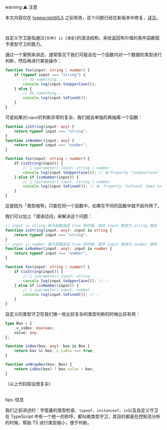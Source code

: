 <br/>warning
⚠️ 注意

本文内容仅在 typescript@5.5 之前有效，这个问题已经在新版本中修复，[详见](https://devblogs.microsoft.com/typescript/announcing-typescript-5-5/#inferred-type-predicates)。

<br/>

自定义守卫是指通过`{形参} is {类型}`的语法结构，来给返回布尔值的条件函数赋予类型守卫的能力。



通过一个案例来讲述，通常情况下我们可能会在一个函数内对一个数据的类型进行判断，然后再进行某些操作：

```typescript
function foo(input: string | number) {
    if (typeof input === "string") {
        // do something...
        console.log(input.toUpperCase());
    } else {
        // do something...
        console.log(input.toFixed());
    }
}
```

可是如果对`input`的判断非常的复杂，我们就会单独的再抽离一个函数：

```typescript
function isString(input: any) {
    return typeof input === "string";
}
function isNumber(input: any) {
    return typeof input === "number";
}

function foo(input: string | number) {
    if (isString(input)) {
        // 🤔 (parameter) input: string | number
        console.log(input.toUpperCase()); // ❌ Property 'toUpperCase' does not exist on type 'number'.
    } else if (isNumber(input)) {
        // 🤔 (parameter) input: string | number
        console.log(input.toFixed()); // ❌  Property 'toFixed' does not exist on type 'string'
    }
}
```

这是因为「类型缩窄」只能在同一个函数中，如果在不同的函数中就不起作用了。

我们可以加上「谓语动词」来解决这个问题：

```typescript
// input is string 表示函数返回 true 的时候，就将 input 更改为 string 类型
function isString(input: any): input is string {
    return typeof input === "string";
}
// input is number 表示函数返回 true 的时候，就将 input 更改为 nunber 类型
function isNumber(input: any): input is number {
    return typeof input === "number";
}

function foo(input: string | number) {
    if (isString(input)) {
        // 🤔 (parameter) input: string
        console.log(input.toUpperCase()); // ✅
    } else if (isNumber(input)) {
        // 🤔 (parameter) input: number
        console.log(input.toFixed()); // ✅
    }
}
```



自定义的类型守卫在我们做一些比较复杂的类型判断的时候比较有用：

```typescript
type Box = {
    _v_isBox: boolean;
    value: any;
};

function isBox(box: any): box is Box {
    return box && box._v_isBox === true;
}

function unWrapBox(box: Box) {
    return isBox(box) ? box.value : box;
}
```

（以上代码假设很复杂）



<br/>tips
❕信息

我们之前讲述的：字面量的类型检查、`typeof`、`instanceof`、`in`以及自定义守卫在 TypeScript 中有一个统一的称呼，都叫做类型守卫，其目的都是在控制流分析的时候，帮助 TS 进行类型缩小，便于判断。

<br/>

